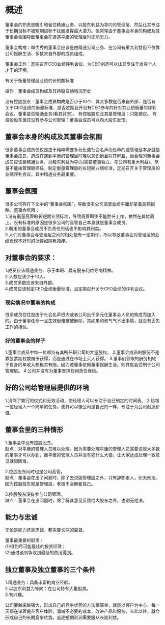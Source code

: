 # 概述


  董事会的职责是吸引和留住精通业务、以股东利益为导向的管理层，然后让其专注于长期目标不被短期目标干扰而发挥最大潜力。但常常由于董事会本身的构成及其董事会氛围导致董事会在遭遇平庸的管理层时无能无力。

  董事会构成：即优秀的董事会应该是由精通公司业务、在公司有重大利益但不依靠公司报酬生活、多数来自外部的成员组成。

  董事会工作：定期召开CEO业绩评判会议、为CEO创造可以让其专注于发挥个人才干的环境。

  有关于衡量管理层业绩的长短期标准
  

  操作：董事会成员构成及其持股变动情况历史

  没有控股股东：董事会成员构成是否小于10个、其大多数是否来自外部、是否有关于CEO业绩的衡量标准、是否定期召开没有CEO参与的针对其业绩衡量的评判会议、董事是否精通业务(看其背景)。
  有控股股东且其是管理层：只能建议。
  有控股股东但其没有参与公司管理：董事会成员可以向大股东反馈。

## 董事会本身的构成及其董事会氛围
很多董事会成员仅仅是由于纯粹需要多元化或社会名声而任命的或管理层本身就是董事会成员，造成在遇到平庸的管理层时难以意识到且将其解雇，而合理的董事会成员应该是精通业务、以股东利益为导向(需要董事独立、在公司有重大利益)、尽量不能由管理层担任，制定衡量管理层的长短期业绩标准，定期召开关于管理层的业绩评判会议。其中精通业务最重要。

## 董事会氛围  
  很多公司存在下文中的“董事会氛围”，导致很多公司高管业绩平庸却拿着高额报酬。董事会氛围：     
  1.没有衡量高管的长短期业绩标准，导致高管即使不能胜任工作，依然在其位置上。没有标准的原因是很多公司的高管自己本身就是董事会成员。         
  2.聘用的董事会成员不负责任的话也不影响其利益。       
  3.人们对董事会与管理层之间的相处抱有一定期许，所以导致董事会对管理层的业绩表现不好时的批评如隔靴搔痒。       

## 对董事会的要求：
  1.成员应该精通业务、乐于本职、具有股东利益导向精神。    
  2.人数应该少于10人。      
  3.成员多数应该来自外部。     
  4.成员应该制定CEO业绩衡量标准，且定期召开关于CEO业绩的评判会议。   

### 现实情况中董事的构成
  很多成员往往是由于社会名声很大或者公司出于多元化董事会人员的构成而加入的。由于董事任命一旦生效很难被被解除，其如果和和气气不出事情，就没有丢失工作的担忧。
  
### 好的董事会的样子
1.董事会成员中每一位都持有其所任职公司的大量股权。
2.董事会成员的股份不是靠股票期权或赠予获得，而是通过在市场上买入获得。
3.董事们领取的酬劳相较于自身的年收入都极其有限。因为若董事依赖董事报酬生活，则其就会受制于公司管理层。
4.公司并没有为董事安排任何责任保险。

## 好的公司给管理层提供的环境
1.消除了繁冗的仪式和无效活动，使经理人可以专注于自己制定的时间表。
2.给每一位经理人一个简单的任务。使其可以像公司是自己的一样，专注于为公司创造价值。

## 董事会里的三种情形
1.董事会中没有控股股东。     
  缺点：对平庸的管理人员难以处理。因为需要处理平庸的管理人员需要说服大多数的董事才可以办到，而平庸的管理人员并没有犯什么大错，让大家达成处理一致意见就很困难。    
  
2.控股股东同时也是公司高管。     
  缺点：董事会在出了问题时，除了去说服管理层之外，只有辞职走人，别无他法。因为控股股东就是管理层，老板不会解雇自己。  
  
3.控股股东没有参与公司管理。  
  缺点：董事会在出问题时，除了将其意见反馈给大股东之外，也别无他法。  

## 能力与忠诚
无论是能力还是忠诚，都需要长期的监督。   

董事最重要的职责：   
(1)得到尽可能最佳的投资经理；   
(2)通过谈判争取到最低的费用得到。   

## 独立董事及独立董事的三个条件
1.精通业务：具备丰富的商业经验。      
2.以股东利益为导向：在公司持有大量股票。   
3.有兴趣。   


公司要越来越强大，形成自己的竞争优势的方法很简单，就是以客户为中心，每一天都在试着提升客户体验，消减不必要的成本，改进产品和服务，长此以往，就会形成自己的长期竞争优势。追逐短期利润需要服从长期利益。

